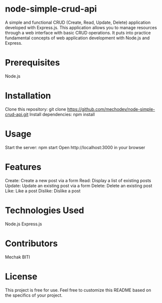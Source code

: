 # node-simple-crud-api
A simple and functional CRUD (Create, Read, Update, Delete) application developed with Express.js. This application allows you to manage resources through a web interface with basic CRUD operations. It puts into practice fundamental concepts of web application development with Node.js and Express.

# Prerequisites

Node.js


# Installation

Clone this repository: git clone https://github.com/mechodev/node-simple-crud-api.git
Install dependencies: npm install

# Usage

Start the server: npm start
Open http://localhost:3000 in your browser

# Features

Create: Create a new post via a form
Read: Display a list of existing posts
Update: Update an existing post via a form
Delete: Delete an existing post
Like: Like a post
Dislike: Dislike a post

# Technologies Used

Node.js
Express.js

# Contributors

Mechak BITI

# License
This project is free for use.
Feel free to customize this README based on the specifics of your project.